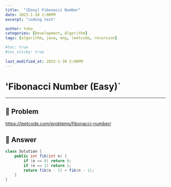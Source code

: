 ```yaml
---
title:  "[Easy] Fibonacci Number"
date: 2023-1-30 2:00PM
excerpt: "coding test"

author: Yuha
categories: [Development, Algorithm]
tags: [algorithm, java, eng, leetcode, recursion]

#toc: true
#toc_sticky: true
 
last_modified_at: 2023-1-30 2:00PM
---
```


# 'Fibonacci Number (Easy)`

---

## 📌 Problem
<https://leetcode.com/problems/fibonacci-number/>


## 📌 Answer

```java
class Solution {
    public int fib(int n) {
        if (n == 0) return 0;
        if (n == 1) return 1;
        return fib(n - 2) + fib(n - 1); 
    }
}
```